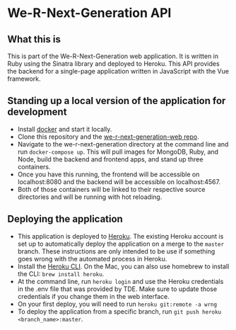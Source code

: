# We-R-Next-Generation API

## What this is
This is part of the We-R-Next-Generation web application. It is written in Ruby using the Sinatra library and deployed to Heroku. This API provides the backend for a single-page application written in JavaScript with the Vue framework.

## Standing up a local version of the application for development
- Install [docker][1] and start it locally.
- Clone this repository and the [we-r-next-generation-web repo][2].
- Navigate to the we-r-next-generation directory at the command line and run `docker-compose up`. This will pull images for MongoDB, Ruby, and Node, build the backend and frontend apps, and stand up three containers.
- Once you have this running, the frontend will be accessible on localhost:8080 and the backend will be accessible on localhost:4567.
- Both of those containers will be linked to their respective source directories and will be running with hot reloading.

[1]: https://www.docker.com/community-edition
[2]: https://github.com/the-difference-engine/we-r-next-generation-web

## Deploying the application
- This application is deployed to [Heroku][3]. The existing Heroku account is set up to automatically deploy the application on a merge to the `master` branch. These instructions are only intended to be use if something goes wrong with the automated process in Heroku.
- Install the [Heroku CLI][4]. On the Mac, you can also use homebrew to install the CLI: `brew install heroku`.
- At the command line, run `heroku login` and use the Heroku credentials in the .env file that was provided by TDE. Make sure to update those credentials if you change them in the web interface.
- On your first deploy, you will need to run `heroku git:remote -a wrng`
- To deploy the application from a specific branch, run `git push heroku <branch_name>:master`.

[3]: https://dashboard.heroku.com/
[4]: https://devcenter.heroku.com/articles/heroku-cli
